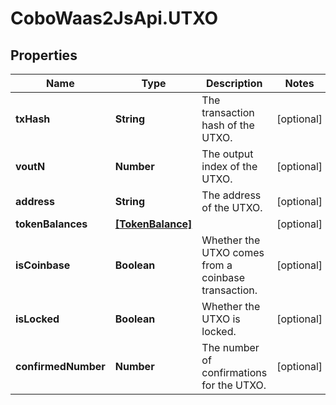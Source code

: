 # CoboWaas2JsApi.UTXO

## Properties

Name | Type | Description | Notes
------------ | ------------- | ------------- | -------------
**txHash** | **String** | The transaction hash of the UTXO. | [optional] 
**voutN** | **Number** | The output index of the UTXO. | [optional] 
**address** | **String** | The address of the UTXO. | [optional] 
**tokenBalances** | [**[TokenBalance]**](TokenBalance.md) |  | [optional] 
**isCoinbase** | **Boolean** | Whether the UTXO comes from a coinbase transaction. | [optional] 
**isLocked** | **Boolean** | Whether the UTXO is locked. | [optional] 
**confirmedNumber** | **Number** | The number of confirmations for the UTXO. | [optional] 



